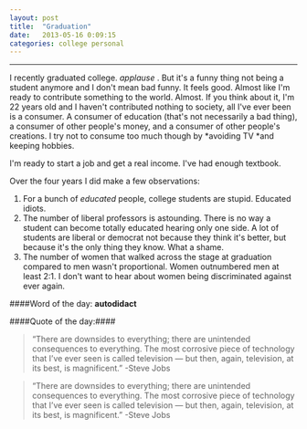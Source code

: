 ```yaml
---
layout: post
title:  "Graduation"
date:   2013-05-16 0:09:15
categories: college personal
---
```


----------

I recently graduated college. _applause_ . But it's a funny thing not being a student anymore and I don't mean bad funny. It feels good. Almost like I'm ready to contribute something to the world. Almost. If you think about it, I'm 22 years old and I haven't contributed nothing to society, all I've ever been is a consumer. A consumer of education (that's not necessarily a bad thing), a consumer of other people's money, and a consumer of other people's creations. I try not to consume too much though by 
*avoiding TV 
*and keeping hobbies.

I'm ready to start a job and get a real income. I've had enough textbook.

Over the four years I did make a few observations:
1. For a bunch of _educated_ people, college students are stupid. Educated idiots.
2. The number of liberal professors is astounding. There is no way a student can become totally educated hearing only one side. A lot of students are liberal or democrat not because they think it's better, but because it's the only thing they know. What a shame.
3. The number of women that walked across the stage at graduation compared to men wasn't proportional. Women outnumbered men at least 2:1. I don't want to hear about women being discriminated against ever again.

####Word of the day: __autodidact__

####Quote of the day:####
>“There are downsides to everything; there are unintended consequences to everything. The most corrosive piece of technology that I’ve ever seen is called television — but then, again, television, at its best, is magnificent.” -Steve Jobs

<blockquote id='quote'><p>“There are downsides to everything; there are unintended consequences to everything. The most corrosive piece of technology that I’ve ever seen is called television — but then, again, television, at its best, is magnificent.” -Steve Jobs</p></blockquote>





